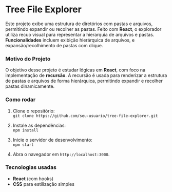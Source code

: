 # Tree File Explorer

Este projeto exibe uma estrutura de diretórios com pastas e arquivos, permitindo expandir ou recolher as pastas. Feito com **React**, o explorador utiliza recuo visual para representar a hierarquia de arquivos e pastas. **Funcionalidades** incluem exibição hierárquica de arquivos, e expansão/recolhimento de pastas com clique.

### Motivo do Projeto

O objetivo desse projeto é estudar lógicas em **React**, com foco na implementação de **recursão**. A recursão é usada para renderizar a estrutura de pastas e arquivos de forma hierárquica, permitindo expandir e recolher pastas dinamicamente.

### Como rodar

1. Clone o repositório:  
   `git clone https://github.com/seu-usuario/tree-file-explorer.git`

2. Instale as dependências:  
   `npm install`

3. Inicie o servidor de desenvolvimento:  
   `npm start`

4. Abra o navegador em `http://localhost:3000`.

### Tecnologias usadas

- **React** (com hooks)
- **CSS** para estilização simples
